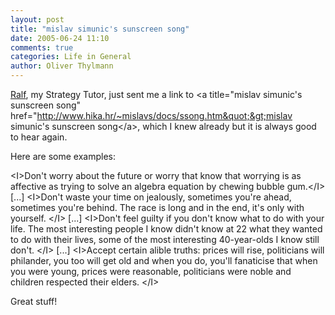 ```yaml
---
layout: post
title: "mislav simunic's sunscreen song"
date: 2005-06-24 11:10
comments: true
categories: Life in General
author: Oliver Thylmann
---
```



[Ralf](http://www.design-management.de/), my Strategy Tutor, just sent me a link to &lt;a title=&quot;mislav simunic's sunscreen song&quot; href=&quot;http://www.hika.hr/~mislavs/docs/ssong.htm&quot;&gt;mislav simunic's sunscreen song&lt;/a&gt;, which I knew already but it is always good to hear again. 

Here are some examples:

&lt;I&gt;Don't worry about the future or worry that know that worrying is as affective as trying to solve an algebra equation by chewing bubble gum.&lt;/I&gt;
[...]
&lt;I&gt;Don't waste your time on jealously, sometimes you're ahead, sometimes you're behind. 
The race is long and in the end, it's only with yourself. &lt;/I&gt;
[...]
&lt;I&gt;Don't feel guilty if you don't know what to do with your life. The most interesting people I know didn't know at 22 what they wanted to do with their lives, some of the most interesting 40-year-olds I know still don't. &lt;/I&gt;
[...]
&lt;I&gt;Accept certain alible truths: prices will rise, politicians will philander, you too will get old and when you do, you'll fanaticise that when you were young, prices were reasonable, politicians were noble and children respected their elders. &lt;/I&gt;

Great stuff!


